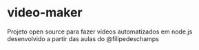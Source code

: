 # video-maker
Projeto open source para fazer vídeos automatizados em node.js desenvolvido a partir das aulas do @filipedeschamps
